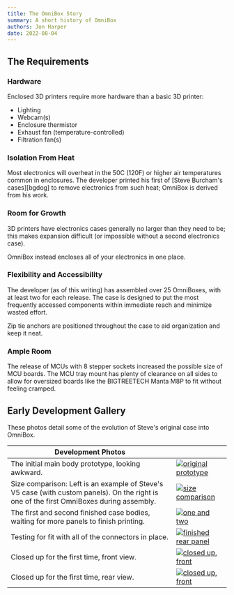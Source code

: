 ```yaml
---
title: The OmniBox Story
summary: A short history of OmniBox
authors: Jon Harper
date: 2022-08-04
---
```


## The Requirements

### Hardware

Enclosed 3D printers require more hardware than a basic 3D printer:

- Lighting
- Webcam(s)
- Enclosure thermistor
- Exhaust fan (temperature-controlled)
- Filtration fan(s)

### Isolation From Heat

Most electronics will overheat in the 50C (120F) or higher air temperatures common in enclosures. The developer printed his first of [Steve Burcham's cases][bgdog] to remove electronics from such heat; OmniBox is derived from his work.

### Room for Growth

3D printers have electronics cases generally no larger than they need to be; this makes expansion difficult (or impossible without a second electronics case).

OmniBox instead encloses all of your electronics in one place.

### Flexibility and Accessibility

The developer (as of this writing) has assembled over 25 OmniBoxes, with at least two for each release. The case
is designed to put the most frequently accessed components within immediate reach and minimize wasted effort.

Zip tie anchors are positioned throughout the case to aid organization and keep it neat.

### Ample Room

The release of MCUs with 8 stepper sockets increased the possible size of MCU boards. The MCU tray mount has
plenty of clearance on all sides to allow for oversized boards like the BIGTREETECH Manta M8P to fit without
feeling cramped.

## Early Development Gallery

These photos detail some of the evolution of Steve's original case into OmniBox.

| Development Photos |   |
|--------------------|---|
| The initial main body prototype, looking awkward. | [![original prototype][6]][6] |
| Size comparison: Left is an example of Steve's V5 case (with custom panels). On the right is one of the first OmniBoxes during assembly. | [![size comparison][5]][5] |
| The first and second finished case bodies, waiting for more panels to finish printing. | [![one and two][4]][4] |
| Testing for fit with all of the connectors in place. | [![finished rear panel][3]][3] |
| Closed up for the first time, front view. | [![closed up, front][2]][2] |
| Closed up for the first time, rear view. | [![closed up, front][1]][1] |

[1]:  img/gallery/0.9/closed_up.jpg
[2]:  img/gallery/0.9/front_view.jpg
[3]:  img/gallery/0.9/finished_rear.jpg
[4]:  img/gallery/0.9/one_and_two.jpg
[5]:  img/gallery/0.9/size_comparison.jpg
[6]:  img/gallery/0.9/prototype.jpg